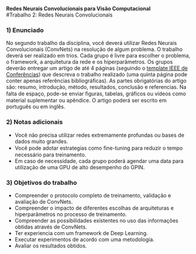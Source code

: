 **Redes Neurais Convolucionais para Visão Computacional**  
#Trabalho 2: Redes Neurais Convolucionais

### 1) Enunciado
No segundo trabalho da disciplina, você deverá utilizar Redes Neurais Convolucionais (ConvNets) na resolução de algum problema. O trabalho deverá ser realizado em trios. Cada grupo é livre para escolher o problema, o framework, a arquitetura da rede e os hiperparâmetros. Os grupos deverão entregar um artigo de até 4 páginas (seguindo o [template IEEE de Conferências](https://www.ieee.org/conferences_events/conferences/publishing/templates.html)) que descreva o trabalho realizado (uma quinta página pode conter apenas referências bibliográficas). As partes obrigatórias do artigo são: resumo, introdução, método, resultados, conclusão e referencias. Na falta de espaço, pode-se enviar ﬁguras, tabelas, gráficos ou vídeos como material suplementar ou apêndice. O artigo poderá ser escrito em português ou em inglês.

### 2) Notas adicionais 
 - Você não precisa utilizar redes extremamente profundas ou bases de dados muito grandes. 
 - Você pode adotar estrategias como ﬁne-tuning para reduzir o tempo necessário para treinamento. 
 - Em caso de necessidade, cada grupo poderá agendar uma data para utilização de uma GPU de alto desempenho do GPIN.

### 3) Objetivos do trabalho
- Compreender o protocolo completo de treinamento, validação e avaliação de ConvNets. 
- Compreender o impacto de diferentes escolhas de arquiteturas e hiperparâmetros no processo de treinamento. 
- Compreender as possibilidades existentes no uso das informações obtidas através de ConvNets. 
- Ter experiencia com um framework de Deep Learning. 
- Executar experimentos de acordo com uma metodologia. 
- Avaliar os resultados obtidos.

